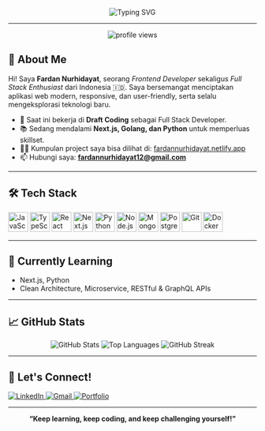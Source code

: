 <!-- Banner Section -->
<p align="center">
  <img src="https://readme-typing-svg.demolab.com?font=Fira+Code&size=27&pause=1000&color=00BFFF&center=true&vCenter=true&multiline=true&width=700&height=90&lines=Hi%2C+I%27m+Fardan+Nurhidayat!;Frontend+Developer+%7C+Full+Stack+Enthusiast+%F0%9F%92%BB;Welcome+to+my+GitHub+profile!+%F0%9F%91%8B" alt="Typing SVG" />
</p>

---

<p align="center">
  <img src="https://komarev.com/ghpvc/?username=fardan-nurhidayat&label=Profile%20views&color=0e75b6&style=flat" alt="profile views" />
</p>

## 🚀 About Me

Hi! Saya **Fardan Nurhidayat**, seorang _Frontend Developer_ sekaligus _Full Stack Enthusiast_ dari Indonesia 🇮🇩. Saya bersemangat menciptakan aplikasi web modern, responsive, dan user-friendly, serta selalu mengeksplorasi teknologi baru.

- 🔭 Saat ini bekerja di **Draft Coding** sebagai Full Stack Developer.
- 📚 Sedang mendalami **Next.js, Golang, dan Python** untuk memperluas skillset.
- 👨‍💻 Kumpulan project saya bisa dilihat di: [fardannurhidayat.netlify.app](https://fardannurhidayat.netlify.app)
- 📫 Hubungi saya: **fardannurhidayat12@gmail.com**

---

## 🛠️ Tech Stack

<p align="left">
  <img src="https://cdn.jsdelivr.net/gh/devicons/devicon/icons/javascript/javascript-original.svg" width="40" height="40" alt="JavaScript" />
  <img src="https://cdn.jsdelivr.net/gh/devicons/devicon/icons/typescript/typescript-original.svg" width="40" height="40" alt="TypeScript" />
  <img src="https://cdn.jsdelivr.net/gh/devicons/devicon/icons/react/react-original.svg" width="40" height="40" alt="React" />
  <img src="https://cdn.jsdelivr.net/gh/devicons/devicon/icons/nextjs/nextjs-original.svg" width="40" height="40" alt="Next.js" />
  <img src="https://cdn.jsdelivr.net/gh/devicons/devicon/icons/python/python-original.svg" width="40" height="40" alt="Python" />
  <img src="https://cdn.jsdelivr.net/gh/devicons/devicon/icons/nodejs/nodejs-original.svg" width="40" height="40" alt="Node.js" />
  <img src="https://cdn.jsdelivr.net/gh/devicons/devicon/icons/mongodb/mongodb-original.svg" width="40" height="40" alt="MongoDB" />
  <img src="https://cdn.jsdelivr.net/gh/devicons/devicon/icons/postgresql/postgresql-original.svg" width="40" height="40" alt="PostgreSQL" />
  <img src="https://cdn.jsdelivr.net/gh/devicons/devicon/icons/git/git-original.svg" width="40" height="40" alt="Git" />
  <img src="https://cdn.jsdelivr.net/gh/devicons/devicon/icons/docker/docker-original.svg" width="40" height="40" alt="Docker" />
</p>

---

## 🌱 Currently Learning

- Next.js, Python
- Clean Architecture, Microservice, RESTful & GraphQL APIs

---

## 📈 GitHub Stats

<p align="center">
  <img src="https://github-readme-stats.vercel.app/api?username=fardan-nurhidayat&show_icons=true&theme=dracula&locale=en" alt="GitHub Stats" />
  <img src="https://github-readme-stats.vercel.app/api/top-langs?username=fardan-nurhidayat&show_icons=true&theme=dracula&locale=en&layout=compact" alt="Top Languages" />
  <img src="https://github-readme-streak-stats.herokuapp.com/?user=fardan-nurhidayat&theme=dracula" alt="GitHub Streak" />
</p>

---

## 🤝 Let's Connect!

<p align="left">
  <a href="https://www.linkedin.com/in/fardan-nurhidayat/" target="_blank">
    <img src="https://img.shields.io/badge/LinkedIn-blue?logo=linkedin&logoColor=white" alt="LinkedIn" />
  </a>
  <a href="mailto:fardannurhidayat12@gmail.com">
    <img src="https://img.shields.io/badge/Email-red?logo=gmail&logoColor=white" alt="Gmail" />
  </a>
  <a href="https://fardannurhidayat.netlify.app/" target="_blank">
    <img src="https://img.shields.io/badge/Portfolio-222?logo=vercel&logoColor=white" alt="Portfolio" />
  </a>
</p>

---

<p align="center">
  <b>“Keep learning, keep coding, and keep challenging yourself!”</b>
</p>
